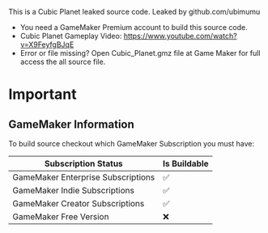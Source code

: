 This is a Cubic Planet leaked source code.
Leaked by github.com/ubimumu
- You need a GameMaker Premium account to build this source code.
- Cubic Planet Gameplay Video: https://www.youtube.com/watch?v=X9FeyfgBJqE
- Error or file missing? Open Cubic_Planet.gmz file at Game Maker for full access the all source file.

# Important

## GameMaker Information

To build source checkout which GameMaker Subscription you must have:

| Subscription Status |  Is Buildable        |
| ------- | ------------------ |
| GameMaker Enterprise Subscriptions   | :white_check_mark: |
| GameMaker Indie Subscriptions  | :white_check_mark:    |
| GameMaker Creator Subscriptions   | :white_check_mark: |
| GameMaker Free Version   | :x:                |
